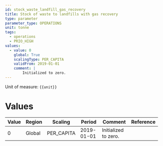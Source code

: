 ```yaml
---
id: stock_waste_landfill_gas_recovery
title: Stock of waste to landfills with gas recovery
type: parameter
parameter_type: OPERATIONS
unit: tonne
tags:
  - operations
  - PRIO_HIGH
values:
  - value: 0
    global: True
    scalingType: PER_CAPITA
    validFrom: 2019-01-01
    comment: |
        Initialized to zero.
---
```



Unit of measure: `{{unit}}`


# Values


| Value | Region | Scaling | Period | Comment | Reference |
|-------|--------|---------|--------|---------|-----------|
| 0 | Global | PER_CAPITA | 2019-01-01 | Initialized to zero. |  |


